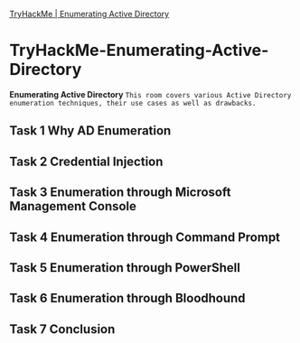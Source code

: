 [TryHackMe | Enumerating Active Directory](https://tryhackme.com/room/adenumeration)

# TryHackMe-Enumerating-Active-Directory
**Enumerating Active Directory** `This room covers various Active Directory enumeration techniques, their use cases as well as drawbacks.`

## Task 1 Why AD Enumeration


## Task 2 Credential Injection


## Task 3 Enumeration through Microsoft Management Console


## Task 4 Enumeration through Command Prompt


## Task 5 Enumeration through PowerShell


## Task 6 Enumeration through Bloodhound


## Task 7 Conclusion
